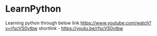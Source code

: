 # LearnPython
Learning python through below link
https://www.youtube.com/watch?v=rfscVS0vtbw
shortlink - https://youtu.be/rfscVS0vtbw